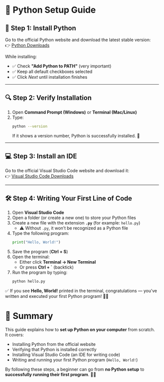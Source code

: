 # 🐍 Python Setup Guide  

## 🔽 Step 1: Install Python  
Go to the official Python website and download the latest stable version:  
👉 [Python Downloads](https://www.python.org/downloads/)  

While installing:  
- ✅ Check **"Add Python to PATH"** (very important)  
- ✅ Keep all default checkboxes selected  
- ✅ Click *Next* until installation finishes  

---

## 🔍 Step 2: Verify Installation  
1. Open **Command Prompt (Windows)** or **Terminal (Mac/Linux)**  
2. Type:  
   ```bash
   python --version
   ```  
   If it shows a version number, Python is successfully installed. 🎉  

---

## 💻 Step 3: Install an IDE  
Go to the official Visual Studio Code website and download it:  
👉 [Visual Studio Code Downloads](https://code.visualstudio.com/download)  

---

## 🛠️ Step 4: Writing Your First Line of Code  

1. Open **Visual Studio Code**  
2. Open a folder (or create a new one) to store your Python files  
3. Create a new file with the extension **`.py`** (for example: `hello.py`)  
   - ⚠️ Without `.py`, it won’t be recognized as a Python file  
4. Type the following program:  
   ```python
   print("Hello, World!")
   ```  
5. Save the program (**Ctrl + S**)  
6. Open the terminal:  
   - Either click **Terminal → New Terminal**  
   - Or press **Ctrl + `** (backtick)  
7. Run the program by typing:  
   ```bash
   python hello.py
   ```  

✅ If you see **Hello, World!** printed in the terminal, congratulations — you’ve written and executed your first Python program! 🎉🐍
# 📖 Summary  

This guide explains how to **set up Python on your computer** from scratch.  
It covers:  
- Installing Python from the official website  
- Verifying that Python is installed correctly  
- Installing Visual Studio Code (an IDE for writing code)  
- Writing and running your first Python program (`Hello, World!`)  

By following these steps, a beginner can go from **no Python setup** to **successfully running their first program**. 🎉🐍  

